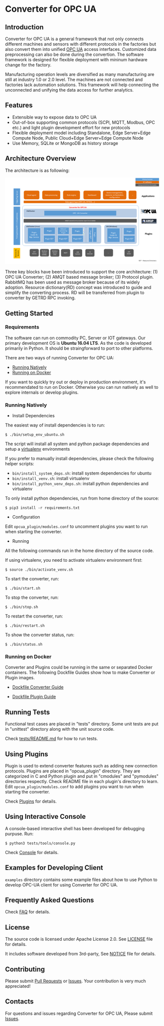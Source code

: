 # Converter for OPC UA

## Introduction

Converter for OPC UA is a general framework that not only connects different machines and sensors with different protocols in the factories but also convert them into unified [OPC UA](https://opcfoundation.org/about/opc-technologies/opc-ua/) access interfaces. Customized data preprocessing can also be done during the convertion. The software framework is designed for flexible deployment with mininum hardware change for the factory.

Manufacturing operation levels are diversified as many manufacturing are still at industry 1.0 or 2.0 level. The machines are not connected and factories lack automation solutions. This framework will help connecting the unconnected and unifying the data access for further analytics. 

## Features

* Extensible way to expose data to OPC UA
* Out-of-box supporting common protocols (SCPI, MQTT, Modbus, OPC etc.) and light plugin development effort for new protocols
* Flexible deployment model including Standalone, Edge Server+Edge Compute Node, Public Cloud+Edge Server+Edge Compute Node
* Use Memory, SQLite or MongoDB as history storage

## Architecture Overview

The architecture is as following:

![Converter for OPC UA Architecture](docs/images/arch.png "Converter for OPC UA Architecture")

Three key blocks have been introduced to support the core architecture: (1) OPC UA Converter; (2) AMQT based message broker; (3) Protocol plugin. RabbitMQ has been used as message broker because of its widely adoption. Resource dictionary(RD) concept was introduced to guide and simplify the converting process. RD will be transferred from plugin to converter by GETRD RPC invoking.

## Getting Started

### Requirements

The software can run on commodity PC, Server or IOT gateways. Our primary development OS is **Ubuntu 16.04 LTS**. As the code is developed primarily in Python. It should be straingforward to port to other platforms. 

There are two ways of running Converter for OPC UA:

* [Running Natively](#running-natively)
* [Running on Docker](#running-on-docker)
  
If you want to quickly try out or deploy in production environment, it's recommendated to run on Docker. Otherwise you can run natively as well to explore internals or develop plugins.

### Running Natively

* Install Dependencies

The easiest way of install dependencies is to run:

	$ ./bin/setup_env_ubuntu.sh

The script will install all system and python package dependencies and setup a [virtualenv](https://virtualenv.pypa.io) environments

If you prefer to manually install dependencies, please check the following helper scripts:

* `bin/install_system_deps.sh`: install system dependencies for ubuntu
* `bin/install_venv.sh`: install virtualenv
* `bin/install_python_venv_deps.sh`: install python dependencies and virtualenv

To only install python dependencies, run from home directory of the source:

    $ pip3 install -r requirements.txt

* Configuration

Edit `opcua_plugin/modules.conf` to uncomment plugins you want to run when starting the converter.

* Running

All the following commands run in the home directory of the source code.

If using virtualenv, you need to activate virtualenv environment first:

    $ source ./bin/activate_venv.sh

To start the converter, run:

    $ ./bin/start.sh

To stop the converter, run:

    $ ./bin/stop.sh

To restart the converter, run:

    $ ./bin/restart.sh

To show the converter status, run:

    $ ./bin/status.sh

### Running on Docker

Converter and Plugins could be running in the same or separated Docker containers. The following Dockfile Guides show how to make Converter or Plugin images.

* [Dockfile Converter Guide](Dockfile/converter/README.md)

* [Dockfile Plugin Guide](Dockfile/plugin/README.md)

## Running Tests

Functional test cases are placed in "tests" directory. Some unit tests are put in "unittest" directory along with the unit source code.

Check [tests/README.md](tests/README.md) for how to run tests.

## Using Plugins

Plugin is used to extend converter features such as adding new connection protocols. Plugins are placed in "opcua_plugin" directory.  They are categorized in C and Python plugin and put in "cmodules" and "pymodules" directories respectly. Check README file in each plugin's directory to learn. Edit `opcua_plugin/modules.conf` to add plugins you want to run when starting the converter. 

Check [Plugins](docs/plugins.md) for details.

## Using Interactive Console

A console-based interactive shell has been developed for debugging purpuse. Run:

	$ python3 tests/tools/console.py

Check [Console](docs/console.md) for details.

## Examples for Developing Client

`examples` directory contains some example files about how to use Python to develop OPC-UA client for using Converter for OPC UA.

## Frequently Asked Questions

Check [FAQ](docs/faq.md) for details.

## License

The source code is licensed under Apache License 2.0. See [LICENSE](LICENSE) file for details. 

It includes software developed from 3rd-party, See [NOTICE](NOTICE) file for details.

## Contributing

Please submit [Pull Requests](https://github.com/intel/Converter-for-OPCUA/pulls) or [Issues](https://github.com/intel/Converter-for-OPCUA/issues). Your contribution is very much appreciated!

## Contacts

For questions and issues regarding Converter for OPC UA, Please submit [Issues](https://github.com/intel/Converter-for-OPCUA/issues).

